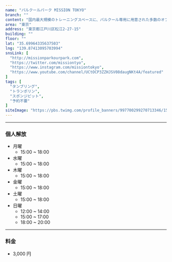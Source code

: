 ```yaml
---
name: "パルクールパーク MISSION TOKYO"
branch: ""
content: "国内最大規模のトレーニングスペースに、パルクール専用に用意された多数のオブスタクルス（障害物）、天井に向かってそり上がる壁、3mの高台から飛び込める巨大スポンジピットに海外規格のトランポリン、跳ねるタンブリングフロアや今話題の究極の鬼ごっこスポーツ「ワールドチェイスタグ」の専用フロアまでが完全完備！"
area: "東京"
address: "東京都江戸川区松江2-27-15"
building: ""
floor: ""
lat: "35.69964335637503"
lng: "139.87413095703994"
snsLink: [
  "http://missionparkourpark.com",
  "https://twitter.com/missiontyo",
  "https://www.instagram.com/missiontokyo",
  "https://www.youtube.com/channel/UCtOCP3ZZHJSV08daugNKt4A/featured"
]
tags: [
  "タンブリング",
  "トランポリン",
  "スポンジピット",
  "予約不要"
]
siteImage: "https://pbs.twimg.com/profile_banners/997700299270713346/1532765661"
---
```


---

### 個人解放

- 月曜
  - 15:00 ~ 18:00
- 水曜
  - 15:00 ~ 18:00
- 木曜
  - 15:00 ~ 18:00
- 金曜
  - 15:00 ~ 18:00
- 土曜
  - 15:00 ~ 18:00
- 日曜
  - 12:00 ~ 14:00
  - 15:00 ~ 17:00
  - 18:00 ~ 20:00

---

### 料金

- 3,000 円
